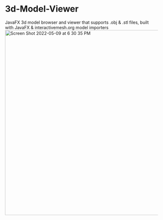 # 3d-Model-Viewer
JavaFX 3d model browser and viewer that supports .obj &amp; .stl files, built with JavaFX & interactivemesh.org model importers
<img width="611" alt="Screen Shot 2022-05-09 at 6 30 35 PM" src="https://user-images.githubusercontent.com/74935796/167509195-5d8eaab7-4239-49de-ba0b-24c277fc0385.png">
